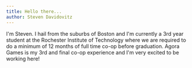 ```yaml
---
title: Hello there...
author: Steven Davidovitz
---
```

I'm Steven. I hail from the suburbs of Boston and I'm currently a 3rd year student at the Rochester Institute of Technology where we are required to do a minimum of 12 months of full time co-op before graduation. Agora Games is my 3rd and final co-op experience and I'm very excited to be working here!
